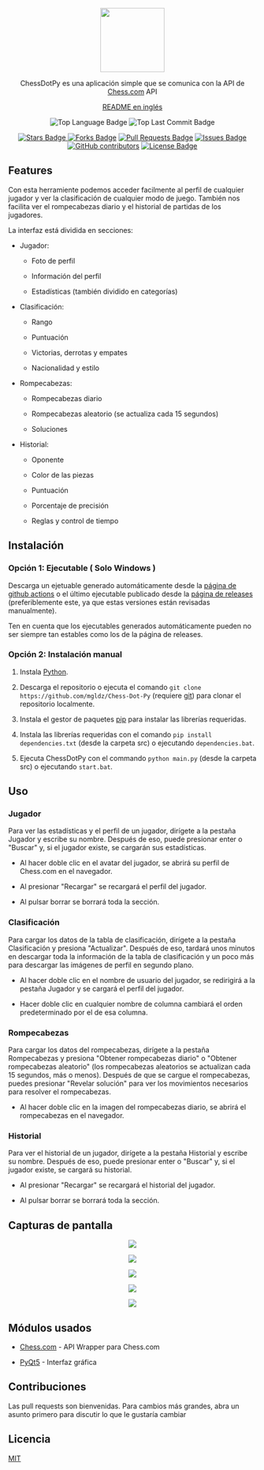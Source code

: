 <p align="center"><img src="https://raw.githubusercontent.com/mgldz/Chess-Dot-Py/main/resources/logo.png"
height="130"></p>

<p align="center">ChessDotPy es una aplicación simple que se comunica con la API de <a href="https://www.chess.com/">Chess.com</a> API</p>

<p align="center"><a href="https://github.com/mgldz/Chess-Dot-Py/blob/main/README.md">README en inglés</a></p>

<p align="center"><img src="https://img.shields.io/github/languages/top/mgldz/Chess-Dot-Py" alt="Top Language Badge"/> <img src="https://img.shields.io/github/last-commit/mgldz/Chess-Dot-Py" alt="Top Last Commit Badge"/></p>

<p align="center"><a href="https://github.com/mgldz/Chess-Dot-Py/stargazers"><img src="https://img.shields.io/github/stars/mgldz/Chess-Dot-Py" alt="Stars Badge"/> <a href="https://github.com/mgldz/Chess-Dot-Py/network/members"><img src="https://img.shields.io/github/forks/mgldz/Chess-Dot-Py" alt="Forks Badge"/></a> <a href="https://github.com/mgldz/Chess-Dot-Py/pulls"><img  src="https://img.shields.io/github/issues-pr/mgldz/Chess-Dot-Py" alt="Pull Requests Badge"/></a> <a href="https://github.com/mgldz/Chess-Dot-Py/issues"> <img src="https://img.shields.io/github/issues/mgldz/Chess-Dot-Py" alt="Issues Badge"/></a> <a href="https://github.com/mgldz/Chess-Dot-Py/graphs/contributors"><img alt="GitHub contributors" src="https://img.shields.io/github/contributors/mgldz/Chess-Dot-Py?color=2b9348"></a> <a href="https://github.com/mgldz/Chess-Dot-Py/blob/master/LICENSE"><img src="https://img.shields.io/github/license/mgldz/Chess-Dot-Py?color=2b9348" alt="License Badge"/></a></p>

## Features

Con esta herramiente podemos acceder facilmente al perfil de cualquier jugador y ver la clasificación de cualquier modo de juego.
También nos facilita ver el rompecabezas diario y el historial de partidas de los jugadores.

La interfaz está dividida en secciones:

- Jugador:

  - Foto de perfil

  - Información del perfil

  - Estadísticas (también dividido en categorías)

- Clasificación:

  - Rango

  - Puntuación

  - Victorias, derrotas y empates

  - Nacionalidad y estilo

- Rompecabezas:

  - Rompecabezas diario

  - Rompecabezas aleatorio (se actualiza cada 15 segundos)

  - Soluciones

- Historial:

  - Oponente

  - Color de las piezas

  - Puntuación

  - Porcentaje de precisión

  - Reglas y control de tiempo

## Instalación

### Opción 1: Ejecutable ( Solo Windows )

Descarga un ejetuable generado automáticamente desde la [página de github actions](https://github.com/mgldz/Chess-Dot-Py/actions/workflows/pyinstaller.yml) o el último ejecutable publicado desde la [página de releases](https://github.com/mgldz/Chess-Dot-Py/releases) (preferiblemente este, ya que estas versiones están revisadas manualmente).

Ten en cuenta que los ejecutables generados automáticamente pueden no ser siempre tan estables como los de la página de releases.

### Opción 2: Instalación manual

1. Instala [Python](https://www.python.org/downloads/).

2. Descarga el repositorio o ejecuta el comando `git clone https://github.com/mgldz/Chess-Dot-Py` (requiere [git](https://git-scm.com/downloads)) para clonar el repositorio localmente.

3. Instala el gestor de paquetes [pip](https://pip.pypa.io/en/stable/) para instalar las librerías requeridas.

4. Instala las librerías requeridas con el comando `pip install dependencies.txt` (desde la carpeta src) o ejecutando `dependencies.bat`.

5. Ejecuta ChessDotPy con el commando `python main.py` (desde la carpeta src) o ejecutando `start.bat`.

## Uso

### Jugador

Para ver las estadísticas y el perfil de un jugador, dirígete a la pestaña Jugador y escribe su nombre. Después de eso, puede presionar enter o "Buscar" y, si el jugador existe, se cargarán sus estadísticas.

- Al hacer doble clic en el avatar del jugador, se abrirá su perfil de Chess.com en el navegador.

- Al presionar "Recargar" se recargará el perfil del jugador.

- Al pulsar borrar se borrará toda la sección.

### Clasificación

Para cargar los datos de la tabla de clasificación, dirígete a la pestaña Clasificación y presiona "Actualizar". Después de eso, tardará unos minutos en descargar toda la información de la tabla de clasificación y un poco más para descargar las imágenes de perfil en segundo plano.

- Al hacer doble clic en el nombre de usuario del jugador, se redirigirá a la pestaña Jugador y se cargará el perfil del jugador.

- Hacer doble clic en cualquier nombre de columna cambiará el orden predeterminado por el de esa columna.

### Rompecabezas

Para cargar los datos del rompecabezas, dirígete a la pestaña Rompecabezas y presiona "Obtener rompecabezas diario" o "Obtener rompecabezas aleatorio" (los rompecabezas aleatorios se actualizan cada 15 segundos, más o menos). Después de que se cargue el rompecabezas, puedes presionar "Revelar solución" para ver los movimientos necesarios para resolver el rompecabezas.

- Al hacer doble clic en la imagen del rompecabezas diario, se abrirá el rompecabezas en el navegador.

### Historial

Para ver el historial de un jugador, dirígete a la pestaña Historial y escribe su nombre. Después de eso, puede presionar enter o "Buscar" y, si el jugador existe, se cargará su historial.

- Al presionar "Recargar" se recargará el historial del jugador.

- Al pulsar borrar se borrará toda la sección.

## Capturas de pantalla

<p  align="center"><img  src="https://raw.githubusercontent.com/mgldz/Chess-Dot-Py/main/resources/s1.png"></p>

<p  align="center"><img  src="https://raw.githubusercontent.com/mgldz/Chess-Dot-Py/main/resources/s2.png"></p>

<p  align="center"><img  src="https://raw.githubusercontent.com/mgldz/Chess-Dot-Py/main/resources/s3.png"></p>

<p  align="center"><img  src="https://raw.githubusercontent.com/mgldz/Chess-Dot-Py/main/resources/s4.png"></p>

<p  align="center"><img  src="https://raw.githubusercontent.com/mgldz/Chess-Dot-Py/main/resources/s5.png"></p>

## Módulos usados

- [Chess.com](https://pypi.org/project/chess.com/ "Chess.com") - API Wrapper para Chess.com

- [PyQt5](https://pypi.org/project/PyQt5/ "PyQt5") - Interfaz gráfica

## Contribuciones

Las pull requests son bienvenidas. Para cambios más grandes, abra un asunto primero para discutir lo que le gustaría cambiar

## Licencia

[MIT](https://choosealicense.com/licenses/mit/)

